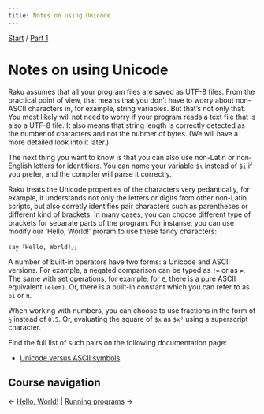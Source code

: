 ```yaml
---
title: Notes on using Unicode
---
```


[Start](../) / [Part 1](../part1)

# Notes on using Unicode

Raku assumes that all your program files are saved as UTF-8 files. From the practical point of view, that means that you don’t have to worry about non-ASCII characters in, for example, string variables. But that’s not only that. You most likely will not need to worry if your program reads a text file that is also a UTF-8 file. It also means that string length is correctly detected as the number of characters and not the nubmer of bytes. (We will have a more detailed look into it later.) 

The next thing you want to know is that you can also use non-Latin or non-English letters for identifiers. You can name your variable `$ι` instead of `$i` if you prefer, and the compiler will parse it correctly.

Raku treats the Unicode properties of the characters very pedantically, for example, it understands not only the letters or digits from other non-Latin scripts, but also corretly identifies pair characters such as parentheses or different kind of brackets. In many cases, you can choose different type of brackets for separate parts of the program. For instanse, you can use modify our ‘Hello, World!’ proram to use these fancy characters:

    say ｢Hello, World!｣;

A number of built-in operators have two forms: a Unicode and ASCII versions. For example, a negated comparison can be typed as `!=` or as `≠`. The same with set operations, for example, for `∈`, there is a pure ASCII equivalent `(elem)`. Or, there is a built-in constant which you can refer to as `pi` or `π`.

When working with numbers, you can choose to use fractions in the form of `½` instead of `0.5`. Or, evaluating the square of `$x` as `$x²` using a superscript character.

Find the full list of such pairs on the following documentation page:

* [Unicode versus ASCII symbols](https://docs.raku.org/language/unicode_ascii)

## Course navigation

← [Hello, World!](../hello-world) | [Running programs](../running-programs) →
